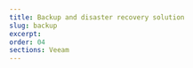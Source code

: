 ```yaml
---
title: Backup and disaster recovery solution
slug: backup
excerpt:
order: 04
sections: Veeam
---
```

